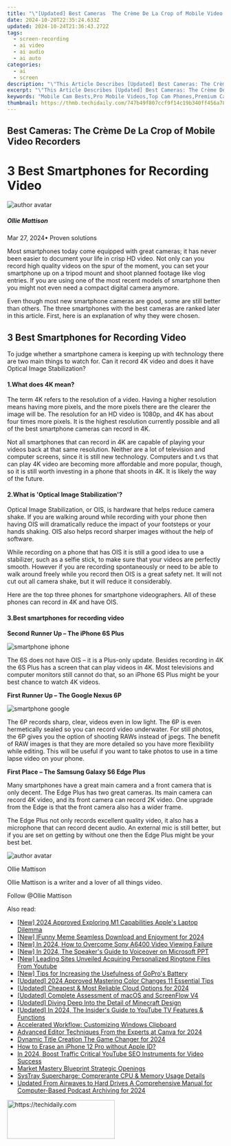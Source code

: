 ```yaml
---
title: "\"[Updated] Best Cameras  The Crème De La Crop of Mobile Video Recorders for 2024\""
date: 2024-10-20T22:35:24.633Z
updated: 2024-10-24T21:36:43.272Z
tags: 
  - screen-recording
  - ai video
  - ai audio
  - ai auto
categories: 
  - ai
  - screen
description: "\"This Article Describes [Updated] Best Cameras: The Crème De La Crop of Mobile Video Recorders for 2024\""
excerpt: "\"This Article Describes [Updated] Best Cameras: The Crème De La Crop of Mobile Video Recorders for 2024\""
keywords: "Mobile Cam Bests,Pro Mobile Videos,Top Cam Phones,Premium Cam Gadgets,Ultimate Cam Tech,Elite Cam Devices,Highest Quality Cams"
thumbnail: https://thmb.techidaily.com/747b49f807ccf9f14c19b340ff456a78dd6771beaa7f3b2a1e86afcc1230369a.jpg
---
```


## Best Cameras: The Crème De La Crop of Mobile Video Recorders

# 3 Best Smartphones for Recording Video

![author avatar](https://images.wondershare.com/filmora/article-images/ollie-mattison.jpg)

##### Ollie Mattison

 Mar 27, 2024• Proven solutions

Most smartphones today come equipped with great cameras; it has never been easier to document your life in crisp HD video. Not only can you record high quality videos on the spur of the moment, you can set your smartphone up on a tripod mount and shoot planned footage like vlog entries. If you are using one of the most recent models of smartphone then you might not even need a compact digital camera anymore.

Even though most new smartphone cameras are good, some are still better than others. The three smartphones with the best cameras are ranked later in this article. First, here is an explanation of why they were chosen.

## 3 Best Smartphones for Recording Video

To judge whether a smartphone camera is keeping up with technology there are two main things to watch for. Can it record 4K video and does it have Optical Image Stabilization?

#### 1.What does 4K mean?

The term 4K refers to the resolution of a video. Having a higher resolution means having more pixels, and the more pixels there are the clearer the image will be. The resolution for an HD video is 1080p, and 4K has about four times more pixels. It is the highest resolution currently possible and all of the best smartphone cameras can record in 4K.

Not all smartphones that can record in 4K are capable of playing your videos back at that same resolution. Neither are a lot of television and computer screens, since it is still new technology. Computers and t.vs that can play 4K video are becoming more affordable and more popular, though, so it is still worth investing in a phone that shoots in 4K. It is likely the way of the future.

#### 2.What is 'Optical Image Stabilization'?

Optical Image Stabilization, or OIS, is hardware that helps reduce camera shake. If you are walking around while recording with your phone then having OIS will dramatically reduce the impact of your footsteps or your hands shaking. OIS also helps record sharper images without the help of software.

While recording on a phone that has OIS it is still a good idea to use a stabilizer, such as a selfie stick, to make sure that your videos are perfectly smooth. However if you are recording spontaneously or need to be able to walk around freely while you record then OIS is a great safety net. It will not cut out all camera shake, but it will reduce it considerably.

Here are the top three phones for smartphone videographers. All of these phones can record in 4K and have OIS.

#### 3.Best smartphones for recording video

**Second Runner Up – The iPhone 6S Plus**

![smartphone iphone](https://images.wondershare.com/filmora/article-images/smartphone-iphone.jpg)

The 6S does not have OIS – it is a Plus-only update. Besides recording in 4K the 6S Plus has a screen that can play videos in 4K. Most televisions and computer monitors still cannot do that, so an iPhone 6S Plus might be your best chance to watch 4K videos.

**First Runner Up – The Google Nexus 6P**

![smartphone google](https://images.wondershare.com/filmora/article-images/smartphone-google.jpg)

The 6P records sharp, clear, videos even in low light. The 6P is even hermetically sealed so you can record video underwater. For still photos, the 6P gives you the option of shooting RAWs instead of jpegs. The benefit of RAW images is that they are more detailed so you have more flexibility while editing. This will be useful if you want to take photos to use in a time lapse video on your phone.

**First Place – The Samsung Galaxy S6 Edge Plus**

Many smartphones have a great main camera and a front camera that is only decent. The Edge Plus has two great cameras. Its main camera can record 4K video, and its front camera can record 2K video. One upgrade from the Edge is that the front camera also has a wider frame.

The Edge Plus not only records excellent quality video, it also has a microphone that can record decent audio. An external mic is still better, but if you are set on getting by without one then the Edge Plus might be your best bet.

![author avatar](https://images.wondershare.com/filmora/article-images/ollie-mattison.jpg)

Ollie Mattison

Ollie Mattison is a writer and a lover of all things video.

Follow @Ollie Mattison


<ins class="adsbygoogle"
     style="display:block"
     data-ad-format="autorelaxed"
     data-ad-client="ca-pub-7571918770474297"
     data-ad-slot="1223367746"></ins>



<ins class="adsbygoogle"
     style="display:block"
     data-ad-client="ca-pub-7571918770474297"
     data-ad-slot="8358498916"
     data-ad-format="auto"
     data-full-width-responsive="true"></ins>


<span class="atpl-alsoreadstyle">Also read:</span>
<div><ul>
<li><a href="https://fox-friendly.techidaily.com/new-2024-approved-exploring-m1-capabilities-apples-laptop-dilemma/"><u>[New] 2024 Approved Exploring M1 Capabilities Apple's Laptop Dilemma</u></a></li>
<li><a href="https://fox-friendly.techidaily.com/new-ifunny-meme-seamless-download-and-enjoyment-for-2024/"><u>[New] IFunny Meme Seamless Download and Enjoyment for 2024</u></a></li>
<li><a href="https://fox-friendly.techidaily.com/new-in-2024-how-to-overcome-sony-a6400-video-viewing-failure/"><u>[New] In 2024, How to Overcome Sony A6400 Video Viewing Failure</u></a></li>
<li><a href="https://screen-video-capture.techidaily.com/new-in-2024-the-speakers-guide-to-voiceover-on-microsoft-ppt/"><u>[New] In 2024, The Speaker's Guide to Voiceover on Microsoft PPT</u></a></li>
<li><a href="https://extra-skills.techidaily.com/new-leading-sites-unveiled-acquiring-personalized-ringtone-files-from-youtube/"><u>[New] Leading Sites Unveiled Acquiring Personalized Ringtone Files From Youtube</u></a></li>
<li><a href="https://fox-friendly.techidaily.com/new-tips-for-increasing-the-usefulness-of-gopros-battery/"><u>[New] Tips for Increasing the Usefulness of GoPro's Battery</u></a></li>
<li><a href="https://fox-friendly.techidaily.com/updated-2024-approved-mastering-color-changes-11-essential-tips/"><u>[Updated] 2024 Approved Mastering Color Changes 11 Essential Tips</u></a></li>
<li><a href="https://fox-friendly.techidaily.com/updated-cheapest-and-most-reliable-cloud-options-for-2024/"><u>[Updated] Cheapest & Most Reliable Cloud Options for 2024</u></a></li>
<li><a href="https://video-capture.techidaily.com/updated-complete-assessment-of-macos-and-screenflow-v4/"><u>[Updated] Complete Assessment of macOS and ScreenFlow V4</u></a></li>
<li><a href="https://fox-friendly.techidaily.com/updated-diving-deep-into-the-detail-of-minecraft-design/"><u>[Updated] Diving Deep Into the Detail of Minecraft Design</u></a></li>
<li><a href="https://youtube-zero.techidaily.com/ed-in-2024-the-insiders-guide-to-youtube-tv-features-and-functions/"><u>[Updated] In 2024, The Insider's Guide to YouTube TV Features & Functions</u></a></li>
<li><a href="https://win11-tips.techidaily.com/accelerated-workflow-customizing-windows-clipboard/"><u>Accelerated Workflow: Customizing Windows Clipboard</u></a></li>
<li><a href="https://fox-hovers.techidaily.com/advanced-editor-techniques-from-the-experts-at-canva-for-2024/"><u>Advanced Editor Techniques From the Experts at Canva for 2024</u></a></li>
<li><a href="https://fox-friendly.techidaily.com/dynamic-title-creation-the-game-changer-for-2024/"><u>Dynamic Title Creation The Game Changer for 2024</u></a></li>
<li><a href="https://apple-account.techidaily.com/how-to-erase-an-iphone-12-pro-without-apple-id-by-drfone-ios/"><u>How to Erase an iPhone 12 Pro without Apple ID?</u></a></li>
<li><a href="https://youtube-docs.techidaily.com/24-boost-traffic-critical-youtube-seo-instruments-for-video-success/"><u>In 2024, Boost Traffic Critical YouTube SEO Instruments for Video Success</u></a></li>
<li><a href="https://fox-friendly.techidaily.com/market-mastery-blueprint-strategic-openings/"><u>Market Mastery Blueprint Strategic Openings</u></a></li>
<li><a href="https://win11.techidaily.com/systray-supercharge-comprerante-cpu-and-memory-usage-details/"><u>SysTray Supercharge: Comprerante CPU & Memory Usage Details</u></a></li>
<li><a href="https://voice-adjusting.techidaily.com/updated-from-airwaves-to-hard-drives-a-comprehensive-manual-for-computer-based-podcast-archiving-for-2024/"><u>Updated From Airwaves to Hard Drives A Comprehensive Manual for Computer-Based Podcast Archiving for 2024</u></a></li>
</ul></div>

<!-- affiliate ads begin -->
<a href="https://review-au.sjv.io/c/5597632/2098705/14409" target="_top" id="2098705">
  <img src="//a.impactradius-go.com/display-ad/14409-2098705" border="0" alt="https://techidaily.com" width="250" height="90"/>
</a>
<img height="0" width="0" src="https://review-au.sjv.io/i/5597632/2098705/14409" style="position:absolute;visibility:hidden;" border="0" />
<!-- affiliate ads end -->

